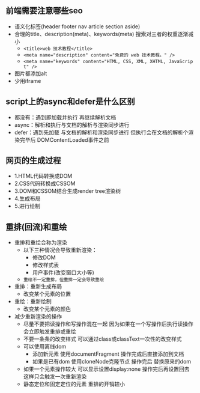 ## 前端需要注意哪些seo
  - 语义化标签(header footer nav article section aside)
  - 合理的title、description(meta)、keywords(meta) 搜索对三者的权重逐渐减小
    - `<title>web 技术教程</title>`
    - `<meta name="description" content="免费的 web 技术教程。" />`
    - `<meta name="keywords" content="HTML, CSS, XML, XHTML, JavaScript" />`
  - 图片都添加alt
  - 少用iframe

## script上的async和defer是什么区别
  - 都没有：遇到即加载并执行 再继续解析文档
  - async：解析和执行与文档的解析与渲染同步进行
  - defer：遇到先加载 与文档的解析和渲染同步进行 但执行会在文档的解析个渲染完毕后 DOMContentLoaded事件之前

## 网页的生成过程
  - 1.HTML代码转换成DOM
  - 2.CSS代码转换成CSSOM
  - 3.DOM和CSSOM结合生成render tree渲染树
  - 4.生成布局
  - 5.进行绘制

## 重排(回流)和重绘
  - 重排和重绘合称为渲染
    - 以下三种情况会导致重新渲染：
      - 修改DOM
      - 修改样式表
      - 用户事件(改变窗口大小等)
    - `重绘不一定重排，但重排一定会导致重绘`
  - 重排：重新生成布局
    - 改变某个元素的位置
  - 重绘：重新绘制
    - 改变某个元素的颜色
  - 减少重新渲染的操作
    - 尽量不要把读操作和写操作混在一起 因为如果在一个写操作后执行读操作 会立即触发重排或重绘
    - 不要一条条的改变样式 可以通过class或classText一次性的改变样式
    - 可以使用离线dom 
      - 添加新元素 使用documentFragment 操作完成后直接添加到文档
      - 如果是已有dom 使用cloneNode克隆节点 操作完后 替换原来的dom
    - 如果一个元素操作较大 可以显示设置display:none 操作完后再设置回去 这样只会触发一次重新渲染
    - 静态定位和固定定位的元素 重排的开销较小